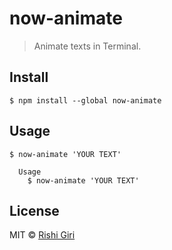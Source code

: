 # now-animate

> Animate texts in Terminal.

## Install

```
$ npm install --global now-animate
```

## Usage

```
$ now-animate 'YOUR TEXT'

  Usage
    $ now-animate 'YOUR TEXT'

```

## License

MIT © [Rishi Giri](http://rishigiri.com)